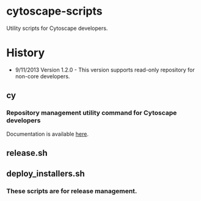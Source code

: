 cytoscape-scripts
=================

Utility scripts for Cytoscape developers.

History
====

- 9/11/2013 Version 1.2.0 - This version supports read-only repository for non-core developers.

## cy
### Repository management utility command for Cytoscape developers

Documentation is available [here](https://github.com/cytoscape/cytoscape).


## release.sh
## deploy_installers.sh
### These scripts are for release management.


